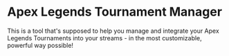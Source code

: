 # Apex Legends Tournament Manager

This is a tool that's supposed to help you manage and integrate your Apex Legends Tournaments into your streams - in the most customizable, powerful way possible!
